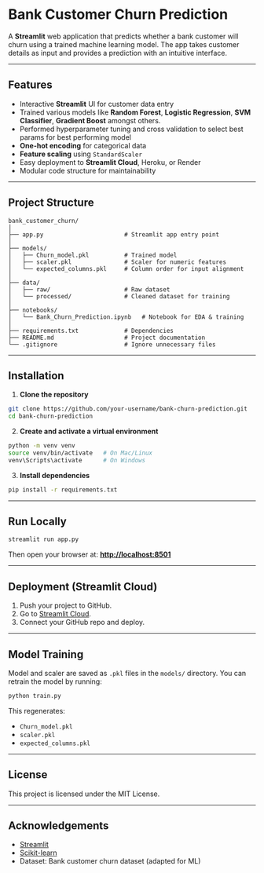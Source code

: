 # Bank Customer Churn Prediction

A **Streamlit** web application that predicts whether a bank customer will churn using a trained machine learning model.
The app takes customer details as input and provides a prediction with an intuitive interface.

---

## Features

* Interactive **Streamlit** UI for customer data entry
* Trained various models like **Random Forest**, **Logistic Regression**, **SVM Classifier**, **Gradient Boost** amongst others.
* Performed hyperparameter tuning and cross validation to select best params for best performing model
* **One-hot encoding** for categorical data
* **Feature scaling** using `StandardScaler`
* Easy deployment to **Streamlit Cloud**, Heroku, or Render
* Modular code structure for maintainability

---

## Project Structure

```
bank_customer_churn/
│
├── app.py                       # Streamlit app entry point
│
├── models/
│   ├── Churn_model.pkl          # Trained model
│   ├── scaler.pkl               # Scaler for numeric features
│   └── expected_columns.pkl     # Column order for input alignment
│
├── data/
│   ├── raw/                     # Raw dataset
│   └── processed/               # Cleaned dataset for training
│
├── notebooks/
│   └── Bank_Churn_Prediction.ipynb   # Notebook for EDA & training
│
├── requirements.txt             # Dependencies
├── README.md                    # Project documentation
└── .gitignore                   # Ignore unnecessary files
```

---

## Installation

1. **Clone the repository**

```bash
git clone https://github.com/your-username/bank-churn-prediction.git
cd bank-churn-prediction
```

2. **Create and activate a virtual environment**

```bash
python -m venv venv
source venv/bin/activate   # On Mac/Linux
venv\Scripts\activate      # On Windows
```

3. **Install dependencies**

```bash
pip install -r requirements.txt
```

---

## Run Locally

```bash
streamlit run app.py
```

Then open your browser at: **[http://localhost:8501](http://localhost:8501)**

---

## Deployment (Streamlit Cloud)

1. Push your project to GitHub.
2. Go to [Streamlit Cloud](https://share.streamlit.io/).
3. Connect your GitHub repo and deploy.

---

## Model Training

Model and scaler are saved as `.pkl` files in the `models/` directory.
You can retrain the model by running:

```bash
python train.py
```

This regenerates:

* `Churn_model.pkl`
* `scaler.pkl`
* `expected_columns.pkl`

---

## License

This project is licensed under the MIT License.

---

## Acknowledgements

* [Streamlit](https://streamlit.io/)
* [Scikit-learn](https://scikit-learn.org/)
* Dataset: Bank customer churn dataset (adapted for ML)
